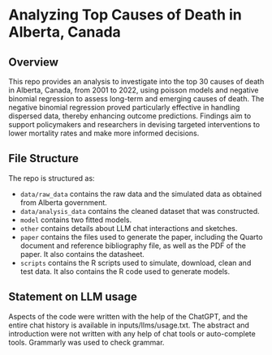 # Analyzing Top Causes of Death in Alberta, Canada

## Overview

This repo provides an analysis to investigate into the top 30 causes of death in Alberta, Canada, from 2001 to 2022, using poisson models and negative binomial regression to assess long-term and emerging causes of death. The negative binomial regression proved particularly effective in handling dispersed data, thereby enhancing outcome predictions. Findings aim to support policymakers and researchers in devising targeted interventions to lower mortality rates and make more informed decisions.



## File Structure

The repo is structured as:

-   `data/raw_data` contains the raw data and the simulated data as obtained from Alberta government.
-   `data/analysis_data` contains the cleaned dataset that was constructed.
-   `model` contains two fitted models. 
-   `other` contains details about LLM chat interactions and sketches.
-   `paper` contains the files used to generate the paper, including the Quarto document and reference bibliography file, as well as the PDF of the paper. It also contains the datasheet. 
-   `scripts` contains the R scripts used to simulate, download, clean and test data. It also contains the R code used to generate models.


## Statement on LLM usage

Aspects of the code were written with the help of the ChatGPT, and the entire chat history is available in inputs/llms/usage.txt. The abstract and introduction were not written with any help of chat tools or auto-complete tools. Grammarly was used to check grammar.
